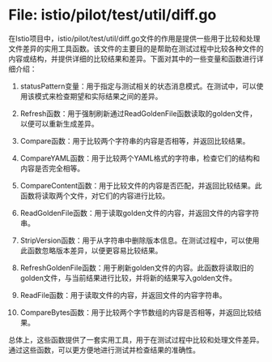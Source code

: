 # File: istio/pilot/test/util/diff.go

在Istio项目中，istio/pilot/test/util/diff.go文件的作用是提供一些用于比较和处理文件差异的实用工具函数。该文件的主要目的是帮助在测试过程中比较各种文件的内容或结构，并提供详细的比较结果和差异。下面对其中的一些变量和函数进行详细介绍：

1. statusPattern变量：用于指定与测试相关的状态消息模式。在测试中，可以使用该模式来检查期望和实际结果之间的差异。

2. Refresh函数：用于强制刷新通过ReadGoldenFile函数读取的golden文件，以便可以重新生成差异。

3. Compare函数：用于比较两个字符串的内容是否相等，并返回比较结果。

4. CompareYAML函数：用于比较两个YAML格式的字符串，检查它们的结构和内容是否完全相等。

5. CompareContent函数：用于比较文件的内容是否匹配，并返回比较结果。此函数将读取两个文件，对它们的内容进行比较。

6. ReadGoldenFile函数：用于读取golden文件的内容，并返回文件的内容字符串。

7. StripVersion函数：用于从字符串中删除版本信息。在测试过程中，可以使用此函数忽略版本差异，以便更容易比较结果。

8. RefreshGoldenFile函数：用于刷新golden文件的内容。此函数将读取旧的golden文件，与当前结果进行比较，并将新的结果写入golden文件。

9. ReadFile函数：用于读取文件的内容，并返回文件的内容字符串。

10. CompareBytes函数：用于比较两个字节数组的内容是否相等，并返回比较结果。

总体上，这些函数提供了一套实用工具，用于在测试过程中比较和处理文件差异。通过这些函数，可以更方便地进行测试并检查结果的准确性。


